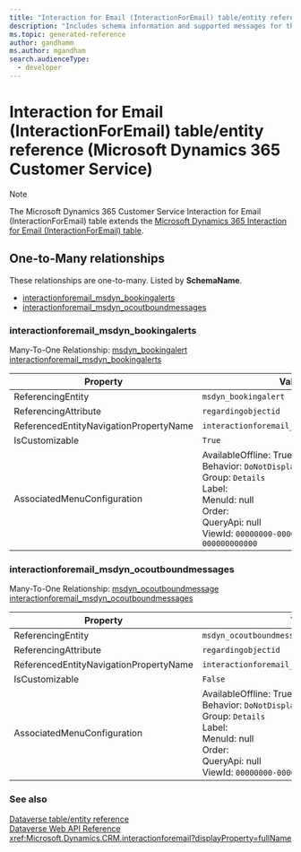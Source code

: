 ```yaml
---
title: "Interaction for Email (InteractionForEmail) table/entity reference (Microsoft Dynamics 365 Customer Service)"
description: "Includes schema information and supported messages for the Interaction for Email (InteractionForEmail) table/entity with Microsoft Dynamics 365 Customer Service."
ms.topic: generated-reference
author: gandhamm
ms.author: mgandham
search.audienceType: 
  - developer
---
```


# Interaction for Email (InteractionForEmail) table/entity reference (Microsoft Dynamics 365 Customer Service)



> [!NOTE]
> The Microsoft Dynamics 365 Customer Service Interaction for Email (InteractionForEmail) table extends the [Microsoft Dynamics 365 Interaction for Email (InteractionForEmail) table](/dynamics365/developer/reference/entities/interactionforemail).




## One-to-Many relationships

These relationships are one-to-many. Listed by **SchemaName**.

- [interactionforemail_msdyn_bookingalerts](#BKMK_interactionforemail_msdyn_bookingalerts)
- [interactionforemail_msdyn_ocoutboundmessages](#BKMK_interactionforemail_msdyn_ocoutboundmessages)

### <a name="BKMK_interactionforemail_msdyn_bookingalerts"></a> interactionforemail_msdyn_bookingalerts

Many-To-One Relationship: [msdyn_bookingalert interactionforemail_msdyn_bookingalerts](msdyn_bookingalert.md#BKMK_interactionforemail_msdyn_bookingalerts)

|Property|Value|
|---|---|
|ReferencingEntity|`msdyn_bookingalert`|
|ReferencingAttribute|`regardingobjectid`|
|ReferencedEntityNavigationPropertyName|`interactionforemail_msdyn_bookingalerts`|
|IsCustomizable|`True`|
|AssociatedMenuConfiguration|AvailableOffline: True<br />Behavior: `DoNotDisplay`<br />Group: `Details`<br />Label: <br />MenuId: null<br />Order: <br />QueryApi: null<br />ViewId: `00000000-0000-0000-0000-000000000000`|

### <a name="BKMK_interactionforemail_msdyn_ocoutboundmessages"></a> interactionforemail_msdyn_ocoutboundmessages

Many-To-One Relationship: [msdyn_ocoutboundmessage interactionforemail_msdyn_ocoutboundmessages](msdyn_ocoutboundmessage.md#BKMK_interactionforemail_msdyn_ocoutboundmessages)

|Property|Value|
|---|---|
|ReferencingEntity|`msdyn_ocoutboundmessage`|
|ReferencingAttribute|`regardingobjectid`|
|ReferencedEntityNavigationPropertyName|`interactionforemail_msdyn_ocoutboundmessages`|
|IsCustomizable|`False`|
|AssociatedMenuConfiguration|AvailableOffline: True<br />Behavior: `DoNotDisplay`<br />Group: `Details`<br />Label: <br />MenuId: null<br />Order: <br />QueryApi: null<br />ViewId: `00000000-0000-0000-0000-000000000000`|



### See also

[Dataverse table/entity reference](/power-apps/developer/data-platform/reference/about-entity-reference)  
[Dataverse Web API Reference](/power-apps/developer/data-platform/webapi/reference/about)   
<xref:Microsoft.Dynamics.CRM.interactionforemail?displayProperty=fullName>
